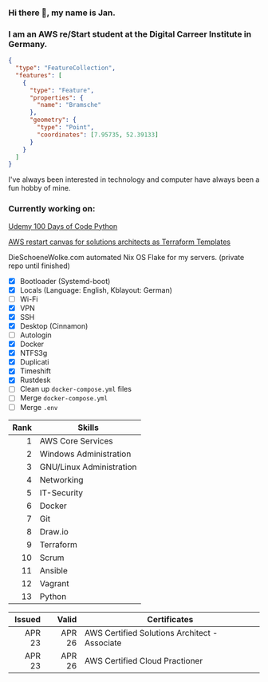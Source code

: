 ### Hi there 👋, my name is Jan.
### I am an AWS re/Start student at the Digital Carreer Institute in Germany.

```geojson
{
  "type": "FeatureCollection",
  "features": [
    {
      "type": "Feature",
      "properties": {
        "name": "Bramsche"
      },
      "geometry": {
        "type": "Point",
        "coordinates": [7.95735, 52.39133]
      }
    }
  ]
}

```


I've always been interested in technology and computer have always been a fun hobby of mine. 

### Currently working on:
[Udemy 100 Days of Code Python](https://github.com/DieSchoeneWolke/100-Days-of-Code-The-Complete-Python-Pro-Bootcamp)

[AWS restart canvas for solutions architects as Terraform Templates](https://github.com/DieSchoeneWolke/terraform-training)

DieSchoeneWolke.com automated Nix OS Flake for my servers. (private repo until finished)
- [X] Bootloader (Systemd-boot)
- [X] Locals (Language: English, Kblayout: German) 
- [ ] Wi-Fi
- [X] VPN
- [X] SSH
- [X] Desktop (Cinnamon)
- [ ] Autologin
- [X] Docker
- [X] NTFS3g
- [X] Duplicati
- [X] Timeshift
- [X] Rustdesk
- [ ] Clean up `docker-compose.yml` files
- [ ] Merge `docker-compose.yml`
- [ ] Merge `.env`

| Rank | Skills                     |
|-----:|----------------------------|
|     1| AWS Core Services          |
|     2| Windows Administration     |
|     3| GNU/Linux Administration   |
|     4| Networking                 |
|     5| IT-Security                |
|     6| Docker                     |
|     7| Git                        |
|     8| Draw.io                    |
|     9| Terraform                  |
|    10| Scrum                      |
|    11| Ansible                    |
|    12| Vagrant                    |
|    13| Python                     |

| Issued    |  Valid| Certificates                                        |
|----------:|------:|-----------------------------------------------------|
|     APR 23| APR 26| AWS Certified Solutions Architect - Associate       | 
|     APR 23| APR 26| AWS Certified Cloud Practioner                      |
